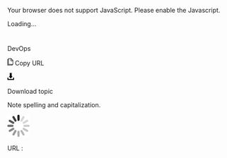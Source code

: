 Your browser does not support JavaScript. Please enable the Javascript.

Loading...

# 

DevOps

![Copy URL](devops_files/Copy.png)
Copy URL

![Download](devops_files/Download.png)

Download topic

Note spelling and capitalization.

![In progress](devops_files/activity-large.gif)

URL :
